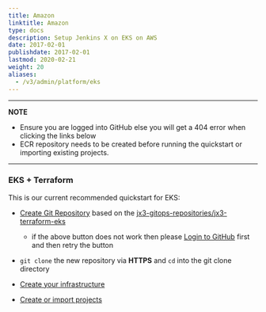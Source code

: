 ```yaml
---
title: Amazon
linktitle: Amazon
type: docs
description: Setup Jenkins X on EKS on AWS
date: 2017-02-01
publishdate: 2017-02-01
lastmod: 2020-02-21
weight: 20
aliases:
  - /v3/admin/platform/eks
---
```


---
**NOTE**

* Ensure you are logged into GitHub else you will get a 404 error when clicking the links below
* ECR repository needs to be created before running the quickstart or importing existing projects.

---

### EKS + Terraform

This is our current recommended quickstart for EKS:

* <a href="https://github.com/jx3-gitops-repositories/jx3-terraform-eks/generate" target="github" class="btn bg-primary text-light">Create Git Repository</a> based on the [jx3-gitops-repositories/jx3-terraform-eks](https://github.com/jx3-gitops-repositories/jx3-terraform-eks)  

  * if the above button does not work then please [Login to GitHub](https://github.com/login) first and then retry the button

* `git clone` the new repository via **HTTPS** and `cd` into the git clone directory

* <a href="https://github.com/jx3-gitops-repositories/jx3-terraform-eks/blob/master/README.md"
    target="github" class="btn bg-primary text-light"
    title="use your new git repository to create your cloud infrastructure and install Jenkins X">
    Create your infrastructure
  </a>

* <a href="/v3/develop/create-project/" class="btn bg-primary text-light">Create or import projects</a>
